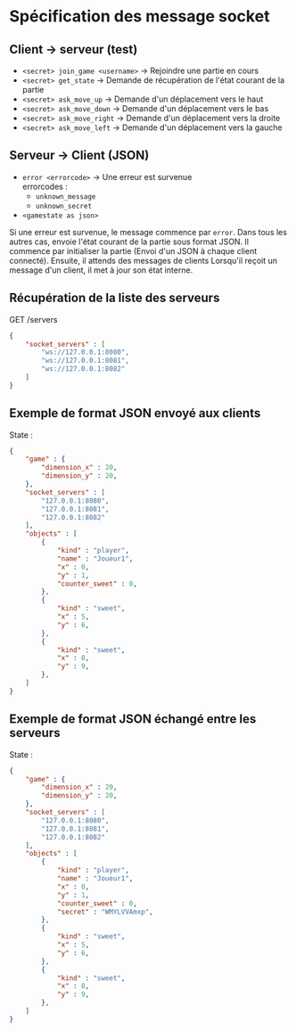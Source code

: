 # Spécification des message socket

## Client -> serveur (test)

- `<secret> join_game <username>`  -> Rejoindre une partie en cours
- `<secret> get_state` -> Demande de récupération de l'état courant de la partie
- `<secret> ask_move_up` -> Demande d'un déplacement vers le haut
- `<secret> ask_move_down` -> Demande d'un déplacement vers le bas
- `<secret> ask_move_right` -> Demande d'un déplacement vers la droite
- `<secret> ask_move_left` -> Demande d'un déplacement vers la gauche

## Serveur -> Client (JSON)

- `error <errorcode>` -> Une erreur est survenue<br>
    errorcodes :
    - `unknown_message`
    - `unknown_secret`
- `<gamestate as json>`

Si une erreur est survenue, le message commence par `error`. 
Dans tous les autres cas, envoie l'état courant de la partie sous format JSON.
Il commence par initialiser la partie (Envoi d'un JSON à chaque client connecté).
Ensuite, il attends des messages de clients
Lorsqu'il reçoit un message d'un client, il met à jour son état interne.


## Récupération de la liste des serveurs
GET /servers
```json
{
    "socket_servers" : [
        "ws://127.0.0.1:8080",
        "ws://127.0.0.1:8081",
        "ws://127.0.0.1:8082"
    ]
}
```

## Exemple de format JSON envoyé aux clients
State : 
```json
{
    "game" : {
        "dimension_x" : 20,
        "dimension_y" : 20,
    },
    "socket_servers" : [
        "127.0.0.1:8080",
        "127.0.0.1:8081",
        "127.0.0.1:8082"
    ],
    "objects" : [
        {
            "kind" : "player",
            "name" : "Joueur1",
            "x" : 0,
            "y" : 1,
            "counter_sweet" : 0,
        },
        {
            "kind" : "sweet",
            "x" : 5,
            "y" : 6,
        },
        {
            "kind" : "sweet",
            "x" : 8,
            "y" : 9,
        },
    ]
}
```

## Exemple de format JSON échangé entre les serveurs
State : 
```json
{
    "game" : {
        "dimension_x" : 20,
        "dimension_y" : 20,
    },
    "socket_servers" : [
        "127.0.0.1:8080",
        "127.0.0.1:8081",
        "127.0.0.1:8082"
    ],
    "objects" : [
        {
            "kind" : "player",
            "name" : "Joueur1",
            "x" : 0,
            "y" : 1,
            "counter_sweet" : 0,
            "secret" : "WMYLVVAmxp",
        },
        {
            "kind" : "sweet",
            "x" : 5,
            "y" : 6,
        },
        {
            "kind" : "sweet",
            "x" : 8,
            "y" : 9,
        },
    ]
}
```